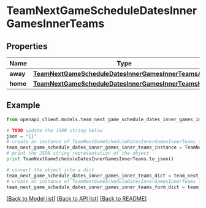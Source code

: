 # TeamNextGameScheduleDatesInnerGamesInnerTeams


## Properties

Name | Type | Description | Notes
------------ | ------------- | ------------- | -------------
**away** | [**TeamNextGameScheduleDatesInnerGamesInnerTeamsAway**](TeamNextGameScheduleDatesInnerGamesInnerTeamsAway.md) |  | [optional] 
**home** | [**TeamNextGameScheduleDatesInnerGamesInnerTeamsHome**](TeamNextGameScheduleDatesInnerGamesInnerTeamsHome.md) |  | [optional] 

## Example

```python
from openapi_client.models.team_next_game_schedule_dates_inner_games_inner_teams import TeamNextGameScheduleDatesInnerGamesInnerTeams

# TODO update the JSON string below
json = "{}"
# create an instance of TeamNextGameScheduleDatesInnerGamesInnerTeams from a JSON string
team_next_game_schedule_dates_inner_games_inner_teams_instance = TeamNextGameScheduleDatesInnerGamesInnerTeams.from_json(json)
# print the JSON string representation of the object
print TeamNextGameScheduleDatesInnerGamesInnerTeams.to_json()

# convert the object into a dict
team_next_game_schedule_dates_inner_games_inner_teams_dict = team_next_game_schedule_dates_inner_games_inner_teams_instance.to_dict()
# create an instance of TeamNextGameScheduleDatesInnerGamesInnerTeams from a dict
team_next_game_schedule_dates_inner_games_inner_teams_form_dict = team_next_game_schedule_dates_inner_games_inner_teams.from_dict(team_next_game_schedule_dates_inner_games_inner_teams_dict)
```
[[Back to Model list]](../README.md#documentation-for-models) [[Back to API list]](../README.md#documentation-for-api-endpoints) [[Back to README]](../README.md)


